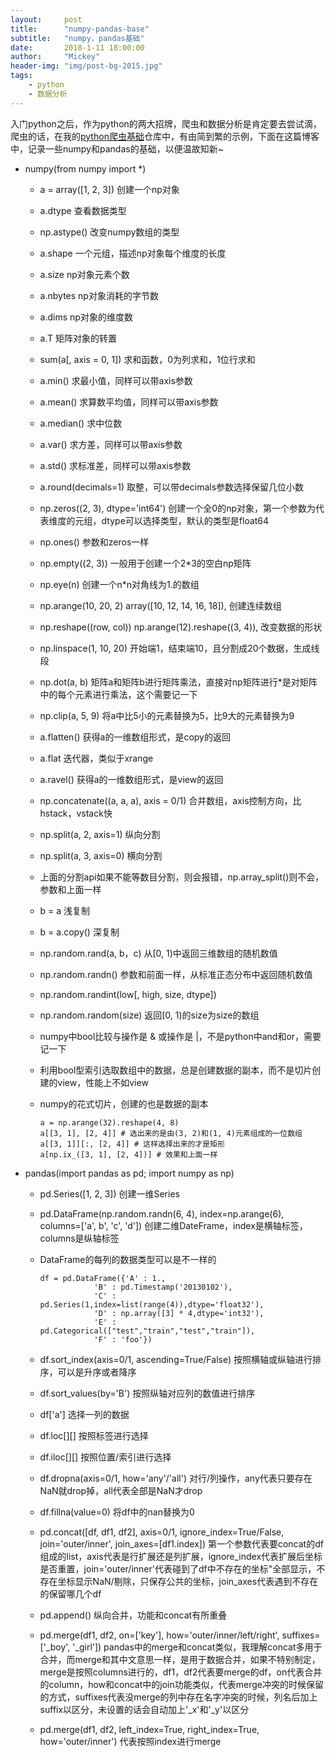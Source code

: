 ```yaml
---
layout:     post
title:      "numpy-pandas-base"
subtitle:   "numpy，pandas基础"
date:       2018-1-11 18:00:00
author:     "Mickey"
header-img: "img/post-bg-2015.jpg"
tags:
    - python
    - 数据分析
---
```


入门python之后，作为python的两大招牌，爬虫和数据分析是肯定要去尝试滴，爬虫的话，在我的[python爬虫基础](https://github.com/mickey0524/web-crawler)仓库中，有由简到繁的示例，下面在这篇博客中，记录一些numpy和pandas的基础，以便温故知新~

* numpy(from numpy import \*)

	* a = array([1, 2, 3]) 创建一个np对象
	* a.dtype 查看数据类型
    * np.astype() 改变numpy数组的类型
	* a.shape 一个元组，描述np对象每个维度的长度
	* a.size np对象元素个数
	* a.nbytes np对象消耗的字节数
	* a.dims np对象的维度数
	* a.T 矩阵对象的转置
	* sum(a[, axis = 0, 1]) 求和函数，0为列求和，1位行求和
	* a.min() 求最小值，同样可以带axis参数
	* a.mean() 求算数平均值，同样可以带axis参数
	* a.median() 求中位数
	* a.var() 求方差，同样可以带axis参数
	* a.std() 求标准差，同样可以带axis参数
	* a.round(decimals=1) 取整，可以带decimals参数选择保留几位小数
	* np.zeros((2, 3), dtype='int64') 创建一个全0的np对象，第一个参数为代表维度的元组，dtype可以选择类型，默认的类型是float64
	* np.ones() 参数和zeros一样
    * np.empty((2, 3)) 一般用于创建一个2\*3的空白np矩阵 
    * np.eye(n) 创建一个n\*n对角线为1.的数组
    * np.arange(10, 20, 2) array([10, 12, 14, 16, 18]), 创建连续数组
    * np.reshape((row, col)) np.arange(12).reshape((3, 4)), 改变数据的形状
    * np.linspace(1, 10, 20) 开始端1，结束端10，且分割成20个数据，生成线段
    * np.dot(a, b) 矩阵a和矩阵b进行矩阵乘法，直接对np矩阵进行\*是对矩阵中的每个元素进行乘法，这个需要记一下
    * np.clip(a, 5, 9) 将a中比5小的元素替换为5，比9大的元素替换为9
    * a.flatten() 获得a的一维数组形式，是copy的返回
    * a.flat 迭代器，类似于xrange
    * a.ravel() 获得a的一维数组形式，是view的返回
    * np.concatenate((a, a, a), axis = 0/1) 合并数组，axis控制方向，比hstack，vstack快
    * np.split(a, 2, axis=1) 纵向分割
    * np.split(a, 3, axis=0) 横向分割
    * 上面的分割api如果不能等数目分割，则会报错，np.array_split()则不会，参数和上面一样
    * b = a 浅复制
    * b = a.copy() 深复制
    * np.random.rand(a, b，c) 从[0, 1)中返回三维数组的随机数值 
    * np.random.randn() 参数和前面一样，从标准正态分布中返回随机数值
    * np.random.randint(low[, high, size, dtype])
    * np.random.random(size) 返回[0, 1)的size为size的数组
    * numpy中bool比较与操作是 & 或操作是 |，不是python中and和or，需要记一下
    * 利用bool型索引选取数组中的数据，总是创建数据的副本，而不是切片创建的view，性能上不如view
    * numpy的花式切片，创建的也是数据的副本
    
        ```
        a = np.arange(32).reshape(4, 8)
        a[[3, 1], [2, 4]] # 选出来的是由(3, 2)和(1, 4)元素组成的一位数组
        a[[3, 1]][:, [2, 4]] # 这样选择出来的才是矩形
        a[np.ix_([3, 1], [2, 4])] # 效果和上面一样
        ```

* pandas(import pandas as pd; import numpy as np)

	* pd.Series([1, 2, 3]) 创建一维Series
	* pd.DataFrame(np.random.randn(6, 4), index=np.arange(6), columns=['a', b', 'c', 'd']) 创建二维DateFrame，index是横轴标签，columns是纵轴标签
	* DataFrame的每列的数据类型可以是不一样的
	
		```
		df = pd.DataFrame({'A' : 1.,
                    'B' : pd.Timestamp('20130102'),
                    'C' : pd.Series(1,index=list(range(4)),dtype='float32'),
                    'D' : np.array([3] * 4,dtype='int32'),
                    'E' : pd.Categorical(["test","train","test","train"]),
                    'F' : 'foo'})	
		```
	
	* df.sort_index(axis=0/1, ascending=True/False) 按照横轴或纵轴进行排序，可以是升序或者降序
	* df.sort_values(by='B') 按照纵轴对应列的数值进行排序
	* df['a'] 选择一列的数据
	* df.loc[][] 按照标签进行选择
	* df.iloc[][] 按照位置/索引进行选择
	* df.dropna(axis=0/1, how='any'/'all') 对行/列操作，any代表只要存在NaN就drop掉，all代表全部是NaN才drop
	* df.fillna(value=0) 将df中的nan替换为0
	* pd.concat([df, df1, df2], axis=0/1, ignore\_index=True/False, join='outer/inner', join_axes=[df1.index]) 第一个参数代表要concat的df组成的list，axis代表是行扩展还是列扩展，ignore\_index代表扩展后坐标是否重置，join='outer/inner'代表碰到了df中不存在的坐标"全部显示，不存在坐标显示NaN/剔除，只保存公共的坐标，join\_axes代表遇到不存在的保留哪几个df
	* pd.append() 纵向合并，功能和concat有所重叠
	* pd.merge(df1, df2, on=['key'], how='outer/inner/left/right', suffixes=['\_boy', '\_girl']) pandas中的merge和concat类似，我理解concat多用于合并，而merge和其中文意思一样，是用于数据合并，如果不特别制定，merge是按照columns进行的，df1，df2代表要merge的df，on代表合并的column，how和concat中的join功能类似，代表merge冲突的时候保留的方式，suffixes代表没merge的列中存在名字冲突的时候，列名后加上suffix以区分，未设置的话会自动加上'\_x'和'\_y'以区分
	* pd.merge(df1, df2, left_index=True, right_index=True, how='outer/inner') 代表按照index进行merge
